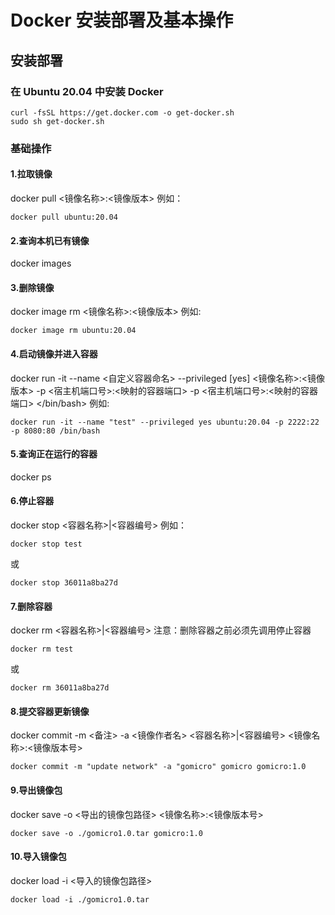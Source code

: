 # Docker 安装部署及基本操作
## 安装部署
### 在 Ubuntu 20.04 中安装 Docker 
~~~Shell
curl -fsSL https://get.docker.com -o get-docker.sh
sudo sh get-docker.sh
~~~
### 基础操作
#### 1.拉取镜像
docker pull <镜像名称>:<镜像版本>
例如：
~~~Shell
docker pull ubuntu:20.04
~~~
#### 2.查询本机已有镜像
docker images
#### 3.删除镜像
docker image rm <镜像名称>:<镜像版本>
例如:
~~~Shell
docker image rm ubuntu:20.04
~~~
#### 4.启动镜像并进入容器
docker run -it --name <自定义容器命名> --privileged \[yes\] <镜像名称>:<镜像版本> -p <宿主机端口号>:<映射的容器端口> -p <宿主机端口号>:<映射的容器端口> </bin/bash>
例如:
~~~Shell
docker run -it --name "test" --privileged yes ubuntu:20.04 -p 2222:22 -p 8080:80 /bin/bash
~~~
#### 5.查询正在运行的容器
docker ps 
#### 6.停止容器
docker stop <容器名称>|<容器编号>
例如：
~~~Shell
docker stop test
~~~
或
~~~Shell
docker stop 36011a8ba27d
~~~
#### 7.删除容器
docker rm <容器名称>|<容器编号>
注意：删除容器之前必须先调用停止容器
~~~Shell
docker rm test
~~~
或
~~~Shell
docker rm 36011a8ba27d
~~~
#### 8.提交容器更新镜像
docker commit -m <备注> -a <镜像作者名> <容器名称>|<容器编号> <镜像名称>:<镜像版本号>
~~~Shell
docker commit -m "update network" -a "gomicro" gomicro gomicro:1.0
~~~
#### 9.导出镜像包

docker save -o <导出的镜像包路径> <镜像名称>:<镜像版本号>
~~~Shell
docker save -o ./gomicro1.0.tar gomicro:1.0
~~~

#### 10.导入镜像包
docker load -i <导入的镜像包路径> 
~~~Shell
docker load -i ./gomicro1.0.tar
~~~
